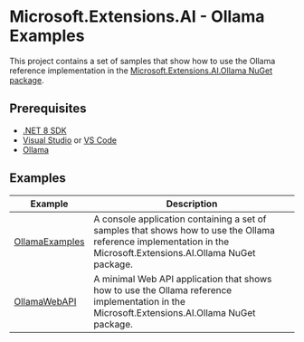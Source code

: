 # Microsoft.Extensions.AI - Ollama Examples

This project contains a set of samples that show how to use the Ollama reference implementation in the [Microsoft.Extensions.AI.Ollama NuGet package](https://aka.ms/meai-ollama-nuget).

## Prerequisites

- [.NET 8 SDK](https://dotnet.microsoft.com/download/dotnet/8.0)
- [Visual Studio](https://visualstudio.microsoft.com/downloads/) or [VS Code](https://visualstudio.microsoft.com/downloads/)
- [Ollama](https://ollama.com/download)

## Examples

| Example | Description |
| --- | --- |
| [OllamaExamples](./OllamaExamples/README.md) | A console application containing a set of samples that shows how to use the Ollama reference implementation in the Microsoft.Extensions.AI.Ollama NuGet package. |
| [OllamaWebAPI](./OllamaWebAPI/README.md) | A minimal Web API application that shows how to use the Ollama reference implementation in the Microsoft.Extensions.AI.Ollama NuGet package. |